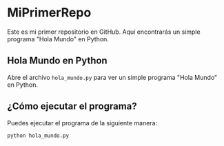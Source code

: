 # MiPrimerRepo
Este es mi primer repositorio en GitHub. Aquí encontrarás un simple programa "Hola Mundo" en Python.
## Hola Mundo en Python
Abre el archivo `hola_mundo.py` para ver un simple programa "Hola Mundo" en Python.
## ¿Cómo ejecutar el programa?
Puedes ejecutar el programa de la siguiente manera:
```bash
python hola_mundo.py
